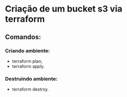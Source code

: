 # Criação de um bucket s3 via terraform

## Comandos:

### Criando ambiente:
- terraform plan;
- terraform apply.

### Destruindo ambiente:
- terraform destroy.
